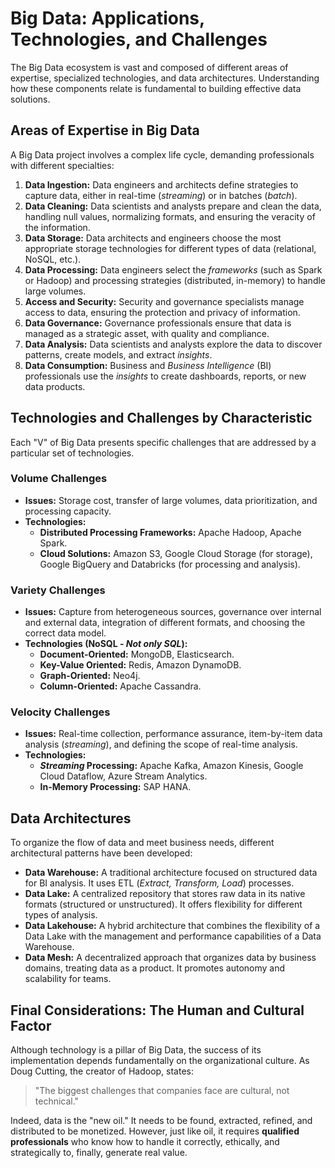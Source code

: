 # Big Data: Applications, Technologies, and Challenges

The Big Data ecosystem is vast and composed of different areas of expertise, specialized technologies, and data architectures. Understanding how these components relate is fundamental to building effective data solutions.

## Areas of Expertise in Big Data

A Big Data project involves a complex life cycle, demanding professionals with different specialties:

1.  **Data Ingestion:** Data engineers and architects define strategies to capture data, either in real-time (*streaming*) or in batches (*batch*).
2.  **Data Cleaning:** Data scientists and analysts prepare and clean the data, handling null values, normalizing formats, and ensuring the veracity of the information.
3.  **Data Storage:** Data architects and engineers choose the most appropriate storage technologies for different types of data (relational, NoSQL, etc.).
4.  **Data Processing:** Data engineers select the *frameworks* (such as Spark or Hadoop) and processing strategies (distributed, in-memory) to handle large volumes.
5.  **Access and Security:** Security and governance specialists manage access to data, ensuring the protection and privacy of information.
6.  **Data Governance:** Governance professionals ensure that data is managed as a strategic asset, with quality and compliance.
7.  **Data Analysis:** Data scientists and analysts explore the data to discover patterns, create models, and extract *insights*.
8.  **Data Consumption:** Business and *Business Intelligence* (BI) professionals use the *insights* to create dashboards, reports, or new data products.

## Technologies and Challenges by Characteristic

Each "V" of Big Data presents specific challenges that are addressed by a particular set of technologies.

### Volume Challenges
-   **Issues:** Storage cost, transfer of large volumes, data prioritization, and processing capacity.
-   **Technologies:**
    -   **Distributed Processing Frameworks:** Apache Hadoop, Apache Spark.
    -   **Cloud Solutions:** Amazon S3, Google Cloud Storage (for storage), Google BigQuery and Databricks (for processing and analysis).

### Variety Challenges
-   **Issues:** Capture from heterogeneous sources, governance over internal and external data, integration of different formats, and choosing the correct data model.
-   **Technologies (NoSQL - *Not only SQL*):**
    -   **Document-Oriented:** MongoDB, Elasticsearch.
    -   **Key-Value Oriented:** Redis, Amazon DynamoDB.
    -   **Graph-Oriented:** Neo4j.
    -   **Column-Oriented:** Apache Cassandra.

### Velocity Challenges
-   **Issues:** Real-time collection, performance assurance, item-by-item data analysis (*streaming*), and defining the scope of real-time analysis.
-   **Technologies:**
    -   ***Streaming* Processing:** Apache Kafka, Amazon Kinesis, Google Cloud Dataflow, Azure Stream Analytics.
    -   **In-Memory Processing:** SAP HANA.

## Data Architectures

To organize the flow of data and meet business needs, different architectural patterns have been developed:

-   **Data Warehouse:** A traditional architecture focused on structured data for BI analysis. It uses ETL (*Extract, Transform, Load*) processes.
-   **Data Lake:** A centralized repository that stores raw data in its native formats (structured or unstructured). It offers flexibility for different types of analysis.
-   **Data Lakehouse:** A hybrid architecture that combines the flexibility of a Data Lake with the management and performance capabilities of a Data Warehouse.
-   **Data Mesh:** A decentralized approach that organizes data by business domains, treating data as a product. It promotes autonomy and scalability for teams.

## Final Considerations: The Human and Cultural Factor

Although technology is a pillar of Big Data, the success of its implementation depends fundamentally on the organizational culture. As Doug Cutting, the creator of Hadoop, states:

> "The biggest challenges that companies face are cultural, not technical."

Indeed, data is the "new oil." It needs to be found, extracted, refined, and distributed to be monetized. However, just like oil, it requires **qualified professionals** who know how to handle it correctly, ethically, and strategically to, finally, generate real value.
